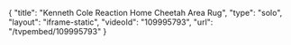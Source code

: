 {
    "title": "Kenneth Cole Reaction Home Cheetah Area Rug",
    "type": "solo",
    "layout": "iframe-static",
    "videoId": "109995793",
    "url": "\/tvpembed\/109995793"
}